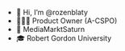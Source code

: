 - 👋 Hi, I’m @rozenblaty
- 👨🏻‍💻 Product Owner (A-CSPO)
- 🏢 MediaMarktSaturn
- 🎓 Robert Gordon University

<!---
rozenblaty/rozenblaty is a ✨ special ✨ repository because its `README.md` (this file) appears on your GitHub profile.
You can click the Preview link to take a look at your changes.
--->
